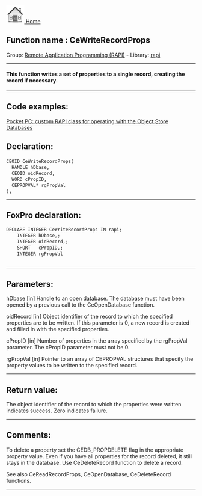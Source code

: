 [<img src="../../images/home.png"> Home ](https://github.com/VFPX/Win32API)  

## Function name : CeWriteRecordProps
Group: [Remote Application Programming (RAPI)](../../functions_group.md#Remote_Application_Programming_(RAPI))  -  Library: [rapi](../../Libraries.md#rapi)  
***  


#### This function writes a set of properties to a single record, creating the record if necessary.
***  


## Code examples:
[Pocket PC: custom RAPI class for operating with the Object Store Databases](../../samples/sample_445.md)  

## Declaration:
```foxpro  
CEOID CeWriteRecordProps(
  HANDLE hDbase,
  CEOID oidRecord,
  WORD cPropID,
  CEPROPVAL* rgPropVal
);  
```  
***  


## FoxPro declaration:
```foxpro  
DECLARE INTEGER CeWriteRecordProps IN rapi;
	INTEGER hDbase,;
	INTEGER oidRecord,;
	SHORT   cPropID,;
	INTEGER rgPropVal
  
```  
***  


## Parameters:
hDbase 
[in] Handle to an open database. The database must have been opened by a previous call to the CeOpenDatabase function. 

oidRecord 
[in] Object identifier of the record to which the specified properties are to be written. If this parameter is 0, a new record is created and filled in with the specified properties. 

cPropID 
[in] Number of properties in the array specified by the rgPropVal parameter. The cPropID parameter must not be 0. 

rgPropVal 
[in] Pointer to an array of CEPROPVAL structures that specify the property values to be written to the specified record.  
***  


## Return value:
The object identifier of the record to which the properties were written indicates success. Zero indicates failure.  
***  


## Comments:
To delete a property set the CEDB_PROPDELETE flag in the appropriate property value. Even if you have all properties for the record deleted, it still stays in the database. Use CeDeleteRecord function to delete a record.  
  
See also CeReadRecordProps, CeOpenDatabase, CeDeleteRecord functions.  
  
***  

